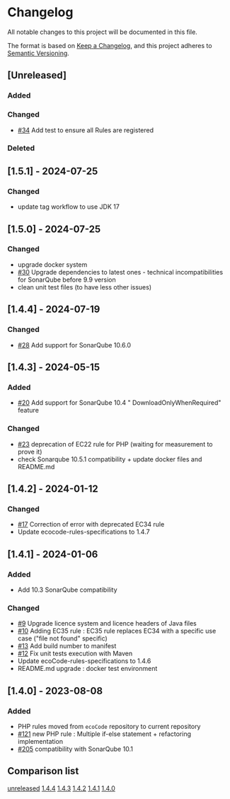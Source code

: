 # Changelog

All notable changes to this project will be documented in this file.

The format is based on [Keep a Changelog](https://keepachangelog.com/en/1.0.0/),
and this project adheres to [Semantic Versioning](https://semver.org/spec/v2.0.0.html).

## [Unreleased]

### Added

### Changed

- [#34](https://github.com/green-code-initiative/creedengo-php/issues/34) Add test to ensure all Rules are registered

### Deleted

## [1.5.1] - 2024-07-25

### Changed

- update tag workflow to use JDK 17

## [1.5.0] - 2024-07-25

### Changed

- upgrade docker system
- [#30](https://github.com/green-code-initiative/creedengo-php/issues/30) Upgrade dependencies to latest ones - technical
  incompatibilities for SonarQube before 9.9 version
- clean unit test files (to have less other issues)

## [1.4.4] - 2024-07-19

### Changed

- [#28](https://github.com/green-code-initiative/creedengo-php/issues/28) Add support for SonarQube 10.6.0

## [1.4.3] - 2024-05-15

### Added

- [#20](https://github.com/green-code-initiative/creedengo-php/issues/20) Add support for SonarQube 10.4 "
  DownloadOnlyWhenRequired" feature

### Changed

- [#23](https://github.com/green-code-initiative/creedengo-php/issues/23) deprecation of EC22 rule for PHP (waiting for
  measurement to prove it)
- check Sonarqube 10.5.1 compatibility + update docker files and README.md

## [1.4.2] - 2024-01-12

### Changed

- [#17](https://github.com/green-code-initiative/creedengo-php/issues/17) Correction of error with deprecated EC34 rule
- Update ecocode-rules-specifications to 1.4.7

## [1.4.1] - 2024-01-06

### Added

- Add 10.3 SonarQube compatibility

### Changed

- [#9](https://github.com/green-code-initiative/creedengo-php/pull/9) Upgrade licence system and licence headers of Java
  files
- [#10](https://github.com/green-code-initiative/creedengo-php/pull/10) Adding EC35 rule : EC35 rule replaces EC34 with a
  specific use case ("file not found" specific)
- [#13](https://github.com/green-code-initiative/creedengo-php/issues/13) Add build number to manifest
- [#12](https://github.com/green-code-initiative/creedengo-php/issues/12) Fix unit tests execution with Maven
- Update ecoCode-rules-specifications to 1.4.6
- README.md upgrade : docker test environment

## [1.4.0] - 2023-08-08

### Added

- PHP rules moved from `ecoCode` repository to current repository
- [#121](https://github.com/green-code-initiative/creedengo-rules-specifications/issues/121) new PHP rule : Multiple if-else statement +
  refactoring implementation
- [#205](https://github.com/green-code-initiative/creedengo-rules-specifications/issues/205) compatibility with SonarQube 10.1

## Comparison list

[unreleased](https://github.com/green-code-initiative/creedengo-php/compare/1.4.4...HEAD)
[1.4.4](https://github.com/green-code-initiative/creedengo-php/compare/1.4.3...1.4.4)
[1.4.3](https://github.com/green-code-initiative/creedengo-php/compare/1.4.2...1.4.3)
[1.4.2](https://github.com/green-code-initiative/creedengo-php/compare/1.4.1...1.4.2)
[1.4.1](https://github.com/green-code-initiative/creedengo-php/compare/1.4.0...1.4.1)
[1.4.0](https://github.com/green-code-initiative/creedengo-php/releases/tag/1.4.0)
